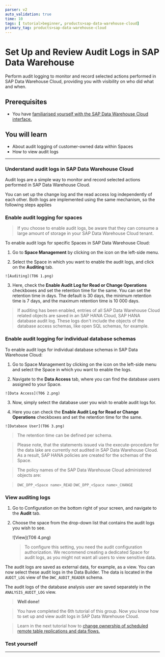 ```yaml
---
parser: v2
auto_validation: true
time: 10
tags: [ tutorial>beginner, products>sap-data-warehouse-cloud]
primary_tag: products>sap-data-warehouse-cloud
---
```


# Set Up and Review Audit Logs in SAP Data Warehouse
<!-- description --> Perform audit logging to monitor and record selected actions performed in SAP Data Warehouse Cloud, providing you with visibility on who did what and when.

## Prerequisites
  - You have [familiarised yourself with the SAP Data Warehouse Cloud interface.](data-warehouse-cloud-2-interface)

## You will learn
  - About audit logging of customer-owned data within Spaces
  - How to view audit logs

---
### Understand audit logs in SAP Data Warehouse Cloud


Audit logs are a simple way to monitor and record selected actions performed in SAP Data Warehouse Cloud.

You can set up the change log and the read access log independently of each other. Both logs are implemented using the same mechanism, so the following steps applies




### Enable audit logging for spaces


> If you choose to enable audit logs, be aware that they can consume a large amount of storage in your SAP Data Warehouse Cloud tenant.

To enable audit logs for specific Spaces in SAP Data Warehouse Cloud:

  1.	Go to **Space Management** by clicking on the icon on the left-side menu.

  2.	Select the Space in which you want to enable the audit logs, and click on the **Auditing** tab.

    ![Auditing](T06 1.png)

  3. Here, check the **Enable Audit Log for Read or Change Operations** checkboxes and set the retention time for the same. You can set the retention time in days. The default is 30 days, the minimum retention time is 7 days, and the maximum retention time is 10 000 days.

> If auditing has been enabled, entries of all SAP Data Warehouse Cloud related objects are saved in an SAP HANA Cloud, SAP HANA database audit log. These logs don't include the objects of the database access schemas, like open SQL schemas, for example.


### Enable audit logging for individual database schemas


To enable audit logs for individual database schemas in SAP Data Warehouse Cloud:

  1.	Go to Space Management by clicking on the icon on the left-side menu and select the Space in which you want to enable the logs.

  2.	Navigate to the **Data Access** tab, where you can find the database users assigned to your Space.

    ![Data Access](T06 2.png)

  3. Now, simply select the database user you wish to enable audit logs for.

  4.	Here you can check the **Enable Audit Log for Read or Change Operations** checkboxes and set the retention time for the same.

    ![Database User](T06 3.png)

> The retention time can be defined per schema.

> Please note, that the statements issued via the execute-procedure for the data lake are currently not audited in SAP Data Warehouse Cloud. As a result, SAP HANA policies are created for the schemas of the Space.

>The policy names of the SAP Data Warehouse Cloud administered objects are:

>`DWC_DPP_<Space name>_READ`
`DWC_DPP_<Space name>_CHANGE`


### View auditing logs


1. Go to Configuration on the bottom right of your screen, and navigate to the **Audit** tab.

2. Choose the space from the drop-down list that contains the audit logs you wish to see.

    ![View](T06 4.png)

    > To configure this setting, you need the audit configuration authorization. We recommend creating a dedicated Space for audit logs, as you might not want all users to view sensitive data.

The audit logs are saved as external data, for example, as a view. You can now select these audit logs in the Data Builder. The data is located in the `AUDIT_LOG` view of the `DWC_AUDIT_READER` schema.

The audit logs of the database analysis user are saved separately in the `ANALYSIS_AUDIT_LOG` view.

>**Well done!**

> You have completed the 6th tutorial of this group. Now you know how to set up and view audit logs in SAP Data Warehouse Cloud.

> Learn in the next tutorial how to [change ownership of scheduled remote table replications and data flows.](data-warehouse-cloud-intro7-ownership-schedule)


### Test yourself




---
